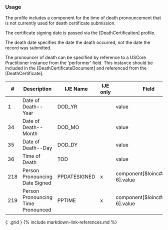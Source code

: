 ### Usage
The profile includes a component for the time of death pronouncement that is not currently used for death certificate submission.

  The certificate signing date is passed via the [DeathCertification] profile.

  The death date specifies the date the death occurred, not the date the record was submitted.

  The pronouncer of death can be specified by reference to a USCore Practitioner instance from the 'performer' field.   This instance should be included in the [DeathCertificateDocument] and referenced from the [DeathCertificate].

| **#** |  **Description**   |  **IJE Name**   | IJE only |  **Field**  |  **Type**  | **Value Set**  |
| ---------| ------------- | ------------ | ---------- |---------- | -------- | -------- |
| 1 | Date of Death--Year | DOD_YR| |value | dateTime | Required for processing | 
| 34 | Date of Death--Month | DOD_MO| |value | dateTime | See [PartialDatesAndTimes] | 
| 35 | Date of Death--Day | DOD_DY| |value | dateTime | See [PartialDatesAndTimes] | 
| 36 | Time of Death | TOD| |value | dateTime | See [PartialDatesAndTimes] | 
| 218 | Person Pronouncing Date Signed | PPDATESIGNED| x|component[$loinc#80616-6].value | dateTime |  | 
| 219 | Person Pronouncing Time Pronounced | PPTIME| x|component[$loinc#80616-6].value | dateTime |  | 
{: .grid }
{% include markdown-link-references.md %}
